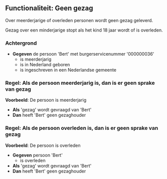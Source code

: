 ## Functionaliteit: Geen gezag

Over meerderjarige of overleden personen wordt geen gezag geleverd.

Gezag over een minderjarige stopt als het kind 18 jaar wordt of is overleden.

### Achtergrond

- **Gegeven** de persoon 'Bert' met burgerservicenummer '000000036'
  - is meerderjarig
  - is in Nederland geboren
  - is ingeschreven in een Nederlandse gemeente

### Regel: Als de persoon meerderjarig is, dan is er geen sprake van gezag

**Voorbeeld**: De persoon is meerderjarig

- **Als** 'gezag' wordt gevraagd van 'Bert'
- **Dan** heeft 'Bert' geen gezaghouder

### Regel: Als de persoon overleden is, dan is er geen sprake van gezag

**Voorbeeld**: De persoon is overleden

- **Gegeven** persoon 'Bert'
  - is overleden
- **Als** 'gezag' wordt gevraagd van 'Bert'
- **Dan** heeft 'Bert' geen gezaghouder

